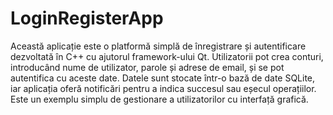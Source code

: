 # LoginRegisterApp


Această aplicație este o platformă simplă de înregistrare și autentificare dezvoltată în C++ cu ajutorul framework-ului Qt. Utilizatorii pot crea conturi, introducând nume de utilizator, parole și adrese de email, și se pot autentifica cu aceste date. Datele sunt stocate într-o bază de date SQLite, iar aplicația oferă notificări pentru a indica succesul sau eșecul operațiilor. Este un exemplu simplu de gestionare a utilizatorilor cu interfață grafică.

